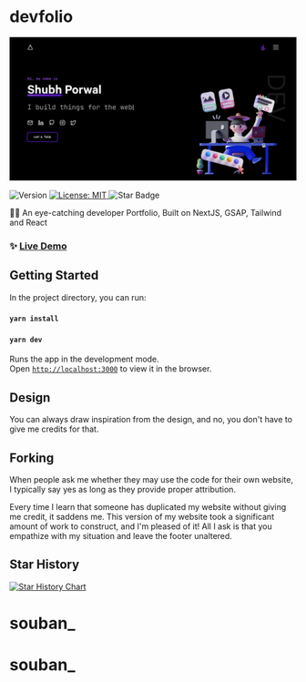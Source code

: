 # devfolio

<a href="https://shubhporwal.me">
  <img alt="devfolio" src="./public/preview.png" />
</a>

<p>
  <img alt="Version" src="https://img.shields.io/badge/version-1.0.0-blue.svg?cacheSeconds=2592000" />
  <a href="#" target="_blank">
    <img alt="License: MIT" src="https://img.shields.io/badge/License-MIT-yellow.svg" />
  </a>
  <img src="https://img.shields.io/static/v1?label=%F0%9F%8C%9F&message=If%20Useful&style=style=flat&color=BC4E99" alt="Star Badge"/>
</p>

👨‍🎓 An eye-catching developer Portfolio, Built on NextJS, GSAP, Tailwind and React

### ✨ [Live Demo](http://www.shubhporwal.me/)

## Getting Started

In the project directory, you can run:

#### `yarn install`

#### `yarn dev`

Runs the app in the development mode.\
Open [`http://localhost:3000`](http://localhost:3000) to view it in the browser.

## Design

You can always draw inspiration from the design, and no, you don't have to give me credits for that.

## Forking

When people ask me whether they may use the code for their own website, I typically say yes as long as they provide proper attribution.

Every time I learn that someone has duplicated my website without giving me credit, it saddens me. This version of my website took a significant amount of work to construct, and I'm pleased of it! All I ask is that you empathize with my situation and leave the footer unaltered.

## Star History

[![Star History Chart](https://api.star-history.com/svg?repos=shubh73/devfolio&type=Date)](https://www.star-history.com/#shubh73/devfolio&Date)
# souban_
# souban_
